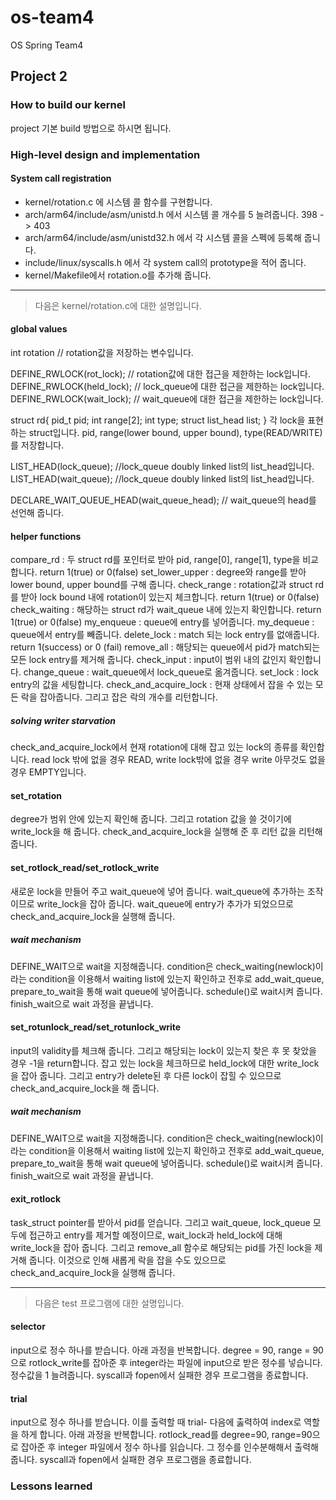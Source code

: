 # os-team4
OS Spring Team4
## Project 2

### How to build our kernel
project 기본 build 방법으로 하시면 됩니다.

### High-level design and implementation
#### System call registration
* kernel/rotation.c 에 시스템 콜 함수를 구현합니다.
* arch/arm64/include/asm/unistd.h 에서 시스템 콜 개수를 5 늘려줍니다. 398 -> 403
* arch/arm64/include/asm/unistd32.h 에서 각 시스템 콜을 스펙에 등록해 줍니다.
* include/linux/syscalls.h 에서 각 system call의 prototype을 적어 줍니다.
* kernel/Makefile에서 rotation.o를 추가해 줍니다.

---

> 다음은 kernel/rotation.c에 대한 설명입니다.

#### global values

int rotation                   // rotation값을 저장하는 변수입니다.

DEFINE_RWLOCK(rot_lock);       // rotation값에 대한 접근을 제한하는 lock입니다.
DEFINE_RWLOCK(held_lock);      // lock_queue에 대한 접근을 제한하는 lock입니다.
DEFINE_RWLOCK(wait_lock);      // wait_queue에 대한 접근을 제한하는 lock입니다.

struct rd{
 pid_t pid;
 int range[2];
 int type;
 struct list_head list;
}
각 lock을 표현하는 struct입니다.
pid, range(lower bound, upper bound), type(READ/WRITE)를 저장합니다.

LIST_HEAD(lock_queue); //lock_queue doubly linked list의 list_head입니다.
LIST_HEAD(wait_queue); //lock_queue doubly linked list의 list_head입니다.

DECLARE_WAIT_QUEUE_HEAD(wait_queue_head); // wait_queue의 head를 선언해 줍니다.

#### helper functions
compare_rd : 두 struct rd를 포인터로 받아 pid, range[0], range[1], type을 비교합니다. return 1(true) or 0(false)
set_lower_upper : degree와 range를 받아 lower bound, upper bound를 구해 줍니다.
check_range : rotation값과 struct rd를 받아 lock bound 내에 rotation이 있는지 체크합니다. return 1(true) or 0(false) 
check_waiting : 해당하는 struct rd가 wait_queue 내에 있는지 확인합니다. return 1(true) or 0(false)
my_enqueue : queue에 entry를 넣어줍니다.
my_dequeue : queue에서 entry를 빼줍니다.
delete_lock : match 되는 lock entry를 없애줍니다. return 1(success) or 0 (fail)
remove_all : 해당되는 queue에서 pid가 match되는 모든 lock entry를 제거해 줍니다.
check_input : input이 범위 내의 값인지 확인합니다.
change_queue : wait_queue에서 lock_queue로 옮겨줍니다.
set_lock : lock entry의 값을 세팅합니다.
check_and_acquire_lock : 현재 상태에서 잡을 수 있는 모든 락을 잡아줍니다. 그리고 잡은 락의 개수를 리턴합니다.

##### solving writer starvation
check_and_acquire_lock에서 현재 rotation에 대해 잡고 있는 lock의 종류를 확인합니다.
read lock 밖에 없을 경우 READ, write lock밖에 없을 경우 write 아무것도 없을 경우 EMPTY입니다.


#### set_rotation
degree가 범위 안에 있는지 확인해 줍니다.
그리고 rotation 값을 쓸 것이기에 write_lock을 해 줍니다.
check_and_acquire_lock을 실행해 준 후 리턴 값을 리턴해 줍니다.

#### set_rotlock_read/set_rotlock_write
새로운 lock을 만들어 주고 wait_queue에 넣어 줍니다.
wait_queue에 추가하는 조작이므로 write_lock을 잡아 줍니다.
wait_queue에 entry가 추가가 되었으므로 check_and_acquire_lock을 실행해 줍니다.

##### wait mechanism
DEFINE_WAIT으로 wait을 지정해줍니다.
condition은 check_waiting(newlock)이라는 condition을 이용해서 waiting list에 있는지 확인하고
전후로 add_wait_queue, prepare_to_wait을 통해 wait queue에 넣어줍니다. schedule()로 wait시켜 줍니다.
finish_wait으로 wait 과정을 끝냅니다.

#### set_rotunlock_read/set_rotunlock_write
input의 validity를 체크해 줍니다.
그리고 해당되는 lock이 있는지 찾은 후 못 찾았을 경우 -1을 return합니다.
잡고 있는 lock을 체크하므로 held_lock에 대한 write_lock을 잡아 줍니다.
그리고 entry가 delete된 후 다른 lock이 잡힐 수 있으므로 check_and_acquire_lock을 해 줍니다.

##### wait mechanism
DEFINE_WAIT으로 wait을 지정해줍니다.
condition은 check_waiting(newlock)이라는 condition을 이용해서 waiting list에 있는지 확인하고
전후로 add_wait_queue, prepare_to_wait을 통해 wait queue에 넣어줍니다. schedule()로 wait시켜 줍니다.
finish_wait으로 wait 과정을 끝냅니다.

#### exit_rotlock
task_struct pointer를 받아서 pid를 얻습니다.
그리고 wait_queue, lock_queue 모두에 접근하고 entry를 제거할 예정이므로, wait_lock과 held_lock에 대해 write_lock을 잡아 줍니다.
그리고 remove_all 함수로 해당되는 pid를 가진 lock을 제거해 줍니다.
이것으로 인해 새롭게 락을 잡을 수도 있으므로 check_and_acquire_lock을 실행해 줍니다.

---

> 다음은 test 프로그램에 대한 설명입니다.

#### selector
input으로 정수 하나를 받습니다.
아래 과정을 반복합니다.
degree = 90, range = 90으로 rotlock_write를 잡아준 후 integer라는 파일에 input으로 받은 정수를 넣습니다.
정수값을 1 늘려줍니다.
syscall과 fopen에서 실패한 경우 프로그램을 종료합니다.

#### trial
input으로 정수 하나를 받습니다.
이를 출력할 때 trial- 다음에 춣력하여 index로 역할을 하게 합니다.
아래 과정을 반복합니다.
rotlock_read를 degree=90, range=90으로 잡아준 후 integer 파일에서 정수 하나를 읽습니다.
그 정수를 인수분해해서 출력해 줍니다.
syscall과 fopen에서 실패한 경우 프로그램을 종료합니다.

### Lessons learned
